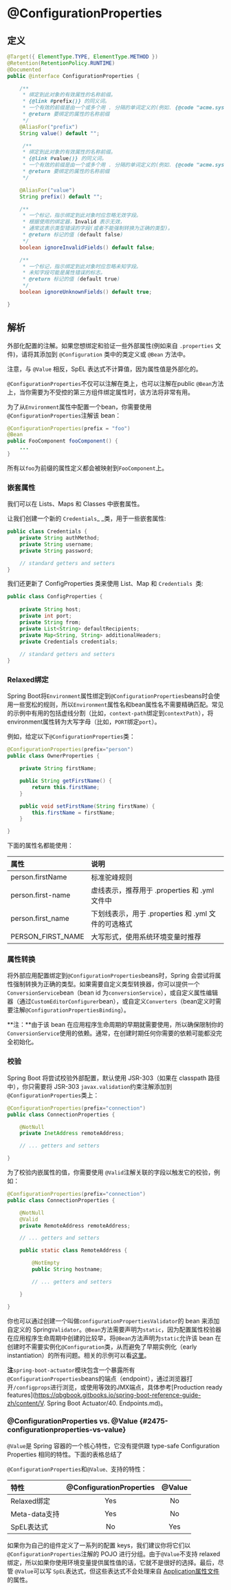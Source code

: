 # @ConfigurationProperties

## 定义

```java
@Target({ ElementType.TYPE, ElementType.METHOD })
@Retention(RetentionPolicy.RUNTIME)
@Documented
public @interface ConfigurationProperties {

    /**
     * 绑定到此对象的有效属性的名称前缀。
     * {@link #prefix()} 的同义词。 
     * 一个有效的前缀是由一个或多个用 . 分隔的单词定义的(例如. {@code "acme.system.feature"})
     * @return 要绑定的属性的名称前缀
     */
    @AliasFor("prefix")
    String value() default "";

     /**
     * 绑定到此对象的有效属性的名称前缀。
     * {@link #value()} 的同义词。 
     * 一个有效的前缀是由一个或多个用 . 分隔的单词定义的(例如. {@code "acme.system.feature"})
     * @return 要绑定的属性的名称前缀
     */

    @AliasFor("value")
    String prefix() default "";

    /**
     * 一个标记，指示绑定到此对象时应忽略无效字段。
     * 根据使用的绑定器，Invalid 表示无效，
     * 通常这表示类型错误的字段(或者不能强制转换为正确的类型)。
     * @return 标记的值 (default false)
     */
    boolean ignoreInvalidFields() default false;

    /**
     * 一个标记，指示绑定到此对象时应忽略未知字段。
     * 未知字段可能是属性错误的标志。
     * @return 标记的值 (default true)
     */
    boolean ignoreUnknownFields() default true;

}
```

## 解析

外部化配置的注解。如果您想绑定和验证一些外部属性\(例如来自 `.properties` 文件\)，请将其添加到 `@Configuration` 类中的类定义或 `@Bean` 方法中。

注意，与 `@Value` 相反，SpEL 表达式不计算值，因为属性值是外部化的。

`@ConfigurationProperties`不仅可以注解在类上，也可以注解在public `@Bean`方法上，当你需要为不受控的第三方组件绑定属性时，该方法将非常有用。

为了从`Environment`属性中配置一个bean，你需要使用`@ConfigurationProperties`注解该 bean：

```java
@ConfigurationProperties(prefix = "foo")
@Bean
public FooComponent fooComponent() {
    ...
}
```

所有以`foo`为前缀的属性定义都会被映射到`FooComponent`上。

### 嵌套属性

我们可以在 Lists、Maps 和 Classes 中嵌套属性。

让我们创建一个新的 `Credentials`_ _类，用于一些嵌套属性:

```java
public class Credentials {
    private String authMethod;
    private String username;
    private String password;

    // standard getters and setters
}
```

我们还更新了 ConfigProperties 类来使用 List、Map 和 `Credentials `类:

```java
public class ConfigProperties {
 
    private String host;
    private int port;
    private String from;
    private List<String> defaultRecipients;
    private Map<String, String> additionalHeaders;
    private Credentials credentials;
  
    // standard getters and setters
}
```

### Relaxed绑定

Spring Boot将`Environment`属性绑定到`@ConfigurationProperties`beans时会使用一些宽松的规则，所以`Environment`属性名和bean属性名不需要精确匹配。常见的示例中有用的包括虚线分割（比如，`context-path`绑定到`contextPath`），将environment属性转为大写字母（比如，`PORT`绑定`port`）。

例如，给定以下`@ConfigurationProperties`类：

```java
@ConfigurationProperties(prefix="person")
public class OwnerProperties {

    private String firstName;

    public String getFirstName() {
        return this.firstName;
    }

    public void setFirstName(String firstName) {
        this.firstName = firstName;
    }

}
```

下面的属性名都能使用：

| 属性 | 说明 |
| :--- | :--- |
| person.firstName | 标准驼峰规则 |
| person.first-name | 虚线表示，推荐用于 .properties 和 .yml 文件中 |
| person.first\_name | 下划线表示，用于 .properties 和 .yml 文件的可选格式 |
| PERSON\_FIRST\_NAME | 大写形式，使用系统环境变量时推荐 |

### 属性转换

将外部应用配置绑定到`@ConfigurationProperties`beans时，Spring 会尝试将属性强制转换为正确的类型。如果需要自定义类型转换器，你可以提供一个`ConversionService`bean（bean id 为`conversionService`），或自定义属性编辑器（通过`CustomEditorConfigurer`bean），或自定义`Converters`（bean定义时需要注解`@ConfigurationPropertiesBinding`）。

**注：**由于该 bean 在应用程序生命周期的早期就需要使用，所以确保限制你的`ConversionService`使用的依赖。通常，在创建时期任何你需要的依赖可能都没完全初始化。

### 校验

Spring Boot 将尝试校验外部配置，默认使用 JSR-303（如果在 classpath 路径中），你只需要将 JSR-303 `javax.validation`约束注解添加到`@ConfigurationProperties`类上：

```java
@ConfigurationProperties(prefix="connection")
public class ConnectionProperties {

    @NotNull
    private InetAddress remoteAddress;

    // ... getters and setters

}
```

为了校验内嵌属性的值，你需要使用 `@Valid`注解关联的字段以触发它的校验，例如：

```java
@ConfigurationProperties(prefix="connection")
public class ConnectionProperties {

    @NotNull
    @Valid
    private RemoteAddress remoteAddress;

    // ... getters and setters

    public static class RemoteAddress {

        @NotEmpty
        public String hostname;

        // ... getters and setters

    }

}
```

你也可以通过创建一个叫做`configurationPropertiesValidator`的 bean 来添加自定义的 Spring`Validator`。`@Bean`方法需要声明为`static`，因为配置属性校验器在应用程序生命周期中创建的比较早，将`@Bean`方法声明为`static`允许该 bean 在创建时不需要实例化`@Configuration`类，从而避免了早期实例化（early instantiation）的所有问题。相关的示例可以看[这里](https://github.com/spring-projects/spring-boot/tree/v1.4.1.RELEASE/spring-boot-samples/spring-boot-sample-property-validation)。

**注**`spring-boot-actuator`模块包含一个暴露所有`@ConfigurationProperties`beans的端点（endpoint），通过浏览器打开`/configprops`进行浏览，或使用等效的JMX端点，具体参考[Production ready features](https://qbgbook.gitbooks.io/spring-boot-reference-guide-zh/content/V. Spring Boot Actuator/40. Endpoints.md)。

### @ConfigurationProperties vs. @Value {#2475-configurationproperties-vs-value}

`@Value`是 Spring 容器的一个核心特性，它没有提供跟 type-safe Configuration Properties 相同的特性。下面的表格总结了

`@ConfigurationProperties`和`@Value、`支持的特性：

| 特性 | @ConfigurationProperties | @Value |
| :--- | :---: | :---: |
| Relaxed绑定 | Yes | No |
| Meta-data支持 | Yes | No |
| SpEL表达式 | No | Yes |

如果你为自己的组件定义了一系列的配置 keys，我们建议你将它们以`@ConfigurationProperties`注解的 POJO 进行分组。由于`@Value`不支持 relaxed 绑定，所以如果你使用环境变量提供属性值的话，它就不是很好的选择。最后，尽管 `@Value`可以写 `SpEL`表达式，但这些表达式不会处理来自 [Application属性文件](http://docs.spring.io/spring-boot/docs/1.4.1.RELEASE/reference/htmlsingle/#boot-features-external-config-application-property-files) 的属性。

